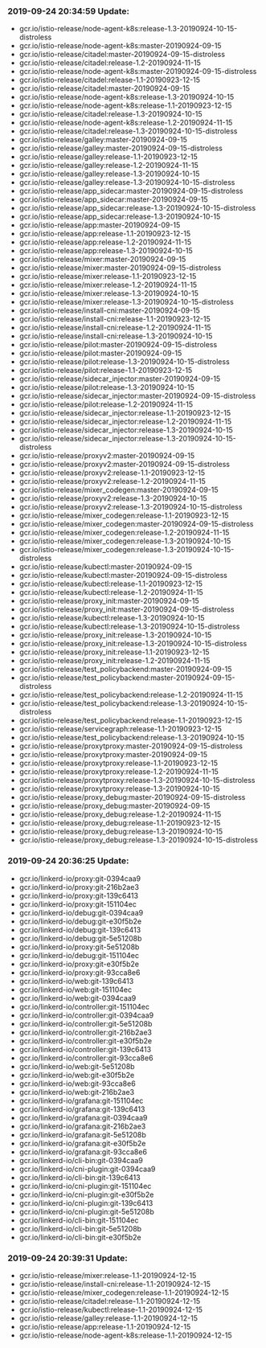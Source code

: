 ### 2019-09-24 20:34:59 Update:

- gcr.io/istio-release/node-agent-k8s:release-1.3-20190924-10-15-distroless
- gcr.io/istio-release/node-agent-k8s:master-20190924-09-15
- gcr.io/istio-release/citadel:master-20190924-09-15-distroless
- gcr.io/istio-release/citadel:release-1.2-20190924-11-15
- gcr.io/istio-release/node-agent-k8s:master-20190924-09-15-distroless
- gcr.io/istio-release/citadel:release-1.1-20190923-12-15
- gcr.io/istio-release/citadel:master-20190924-09-15
- gcr.io/istio-release/node-agent-k8s:release-1.3-20190924-10-15
- gcr.io/istio-release/node-agent-k8s:release-1.1-20190923-12-15
- gcr.io/istio-release/citadel:release-1.3-20190924-10-15
- gcr.io/istio-release/node-agent-k8s:release-1.2-20190924-11-15
- gcr.io/istio-release/citadel:release-1.3-20190924-10-15-distroless
- gcr.io/istio-release/galley:master-20190924-09-15
- gcr.io/istio-release/galley:master-20190924-09-15-distroless
- gcr.io/istio-release/galley:release-1.1-20190923-12-15
- gcr.io/istio-release/galley:release-1.2-20190924-11-15
- gcr.io/istio-release/galley:release-1.3-20190924-10-15
- gcr.io/istio-release/galley:release-1.3-20190924-10-15-distroless
- gcr.io/istio-release/app_sidecar:master-20190924-09-15-distroless
- gcr.io/istio-release/app_sidecar:master-20190924-09-15
- gcr.io/istio-release/app_sidecar:release-1.3-20190924-10-15-distroless
- gcr.io/istio-release/app_sidecar:release-1.3-20190924-10-15
- gcr.io/istio-release/app:master-20190924-09-15
- gcr.io/istio-release/app:release-1.1-20190923-12-15
- gcr.io/istio-release/app:release-1.2-20190924-11-15
- gcr.io/istio-release/app:release-1.3-20190924-10-15
- gcr.io/istio-release/mixer:master-20190924-09-15
- gcr.io/istio-release/mixer:master-20190924-09-15-distroless
- gcr.io/istio-release/mixer:release-1.1-20190923-12-15
- gcr.io/istio-release/mixer:release-1.2-20190924-11-15
- gcr.io/istio-release/mixer:release-1.3-20190924-10-15
- gcr.io/istio-release/mixer:release-1.3-20190924-10-15-distroless
- gcr.io/istio-release/install-cni:master-20190924-09-15
- gcr.io/istio-release/install-cni:release-1.1-20190923-12-15
- gcr.io/istio-release/install-cni:release-1.2-20190924-11-15
- gcr.io/istio-release/install-cni:release-1.3-20190924-10-15
- gcr.io/istio-release/pilot:master-20190924-09-15-distroless
- gcr.io/istio-release/pilot:master-20190924-09-15
- gcr.io/istio-release/pilot:release-1.3-20190924-10-15-distroless
- gcr.io/istio-release/pilot:release-1.1-20190923-12-15
- gcr.io/istio-release/sidecar_injector:master-20190924-09-15
- gcr.io/istio-release/pilot:release-1.3-20190924-10-15
- gcr.io/istio-release/sidecar_injector:master-20190924-09-15-distroless
- gcr.io/istio-release/pilot:release-1.2-20190924-11-15
- gcr.io/istio-release/sidecar_injector:release-1.1-20190923-12-15
- gcr.io/istio-release/sidecar_injector:release-1.2-20190924-11-15
- gcr.io/istio-release/sidecar_injector:release-1.3-20190924-10-15
- gcr.io/istio-release/sidecar_injector:release-1.3-20190924-10-15-distroless
- gcr.io/istio-release/proxyv2:master-20190924-09-15
- gcr.io/istio-release/proxyv2:master-20190924-09-15-distroless
- gcr.io/istio-release/proxyv2:release-1.1-20190923-12-15
- gcr.io/istio-release/proxyv2:release-1.2-20190924-11-15
- gcr.io/istio-release/mixer_codegen:master-20190924-09-15
- gcr.io/istio-release/proxyv2:release-1.3-20190924-10-15
- gcr.io/istio-release/proxyv2:release-1.3-20190924-10-15-distroless
- gcr.io/istio-release/mixer_codegen:release-1.1-20190923-12-15
- gcr.io/istio-release/mixer_codegen:master-20190924-09-15-distroless
- gcr.io/istio-release/mixer_codegen:release-1.2-20190924-11-15
- gcr.io/istio-release/mixer_codegen:release-1.3-20190924-10-15
- gcr.io/istio-release/mixer_codegen:release-1.3-20190924-10-15-distroless
- gcr.io/istio-release/kubectl:master-20190924-09-15
- gcr.io/istio-release/kubectl:master-20190924-09-15-distroless
- gcr.io/istio-release/kubectl:release-1.1-20190923-12-15
- gcr.io/istio-release/kubectl:release-1.2-20190924-11-15
- gcr.io/istio-release/proxy_init:master-20190924-09-15
- gcr.io/istio-release/proxy_init:master-20190924-09-15-distroless
- gcr.io/istio-release/kubectl:release-1.3-20190924-10-15
- gcr.io/istio-release/kubectl:release-1.3-20190924-10-15-distroless
- gcr.io/istio-release/proxy_init:release-1.3-20190924-10-15
- gcr.io/istio-release/proxy_init:release-1.3-20190924-10-15-distroless
- gcr.io/istio-release/proxy_init:release-1.1-20190923-12-15
- gcr.io/istio-release/proxy_init:release-1.2-20190924-11-15
- gcr.io/istio-release/test_policybackend:master-20190924-09-15
- gcr.io/istio-release/test_policybackend:master-20190924-09-15-distroless
- gcr.io/istio-release/test_policybackend:release-1.2-20190924-11-15
- gcr.io/istio-release/test_policybackend:release-1.3-20190924-10-15-distroless
- gcr.io/istio-release/test_policybackend:release-1.1-20190923-12-15
- gcr.io/istio-release/servicegraph:release-1.1-20190923-12-15
- gcr.io/istio-release/test_policybackend:release-1.3-20190924-10-15
- gcr.io/istio-release/proxytproxy:master-20190924-09-15-distroless
- gcr.io/istio-release/proxytproxy:master-20190924-09-15
- gcr.io/istio-release/proxytproxy:release-1.1-20190923-12-15
- gcr.io/istio-release/proxytproxy:release-1.2-20190924-11-15
- gcr.io/istio-release/proxytproxy:release-1.3-20190924-10-15-distroless
- gcr.io/istio-release/proxytproxy:release-1.3-20190924-10-15
- gcr.io/istio-release/proxy_debug:master-20190924-09-15-distroless
- gcr.io/istio-release/proxy_debug:master-20190924-09-15
- gcr.io/istio-release/proxy_debug:release-1.2-20190924-11-15
- gcr.io/istio-release/proxy_debug:release-1.1-20190923-12-15
- gcr.io/istio-release/proxy_debug:release-1.3-20190924-10-15
- gcr.io/istio-release/proxy_debug:release-1.3-20190924-10-15-distroless
### 2019-09-24 20:36:25 Update:

- gcr.io/linkerd-io/proxy:git-0394caa9
- gcr.io/linkerd-io/proxy:git-216b2ae3
- gcr.io/linkerd-io/proxy:git-139c6413
- gcr.io/linkerd-io/proxy:git-151104ec
- gcr.io/linkerd-io/debug:git-0394caa9
- gcr.io/linkerd-io/debug:git-e30f5b2e
- gcr.io/linkerd-io/debug:git-139c6413
- gcr.io/linkerd-io/debug:git-5e51208b
- gcr.io/linkerd-io/proxy:git-5e51208b
- gcr.io/linkerd-io/debug:git-151104ec
- gcr.io/linkerd-io/proxy:git-e30f5b2e
- gcr.io/linkerd-io/proxy:git-93cca8e6
- gcr.io/linkerd-io/web:git-139c6413
- gcr.io/linkerd-io/web:git-151104ec
- gcr.io/linkerd-io/web:git-0394caa9
- gcr.io/linkerd-io/controller:git-151104ec
- gcr.io/linkerd-io/controller:git-0394caa9
- gcr.io/linkerd-io/controller:git-5e51208b
- gcr.io/linkerd-io/controller:git-216b2ae3
- gcr.io/linkerd-io/controller:git-e30f5b2e
- gcr.io/linkerd-io/controller:git-139c6413
- gcr.io/linkerd-io/controller:git-93cca8e6
- gcr.io/linkerd-io/web:git-5e51208b
- gcr.io/linkerd-io/web:git-e30f5b2e
- gcr.io/linkerd-io/web:git-93cca8e6
- gcr.io/linkerd-io/web:git-216b2ae3
- gcr.io/linkerd-io/grafana:git-151104ec
- gcr.io/linkerd-io/grafana:git-139c6413
- gcr.io/linkerd-io/grafana:git-0394caa9
- gcr.io/linkerd-io/grafana:git-216b2ae3
- gcr.io/linkerd-io/grafana:git-5e51208b
- gcr.io/linkerd-io/grafana:git-e30f5b2e
- gcr.io/linkerd-io/grafana:git-93cca8e6
- gcr.io/linkerd-io/cli-bin:git-0394caa9
- gcr.io/linkerd-io/cni-plugin:git-0394caa9
- gcr.io/linkerd-io/cli-bin:git-139c6413
- gcr.io/linkerd-io/cni-plugin:git-151104ec
- gcr.io/linkerd-io/cni-plugin:git-e30f5b2e
- gcr.io/linkerd-io/cni-plugin:git-139c6413
- gcr.io/linkerd-io/cni-plugin:git-5e51208b
- gcr.io/linkerd-io/cli-bin:git-151104ec
- gcr.io/linkerd-io/cli-bin:git-5e51208b
- gcr.io/linkerd-io/cli-bin:git-e30f5b2e
### 2019-09-24 20:39:31 Update:

- gcr.io/istio-release/mixer:release-1.1-20190924-12-15
- gcr.io/istio-release/install-cni:release-1.1-20190924-12-15
- gcr.io/istio-release/mixer_codegen:release-1.1-20190924-12-15
- gcr.io/istio-release/citadel:release-1.1-20190924-12-15
- gcr.io/istio-release/kubectl:release-1.1-20190924-12-15
- gcr.io/istio-release/galley:release-1.1-20190924-12-15
- gcr.io/istio-release/app:release-1.1-20190924-12-15
- gcr.io/istio-release/node-agent-k8s:release-1.1-20190924-12-15

